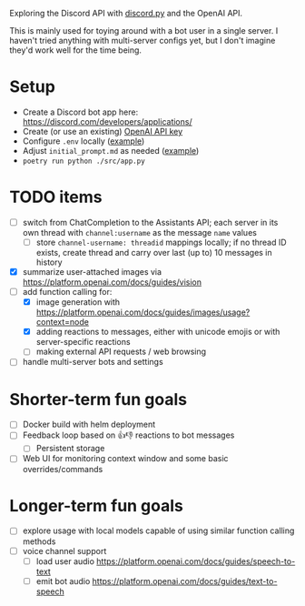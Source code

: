 Exploring the Discord API with [discord.py](https://discordpy.readthedocs.io/en/stable/intro.html) and the OpenAI API.

This is mainly used for toying around with a bot user in a single server. I haven't tried anything with multi-server configs yet, but I don't imagine they'd work well for the time being.

# Setup
- Create a Discord bot app here: https://discord.com/developers/applications/
- Create (or use an existing) [OpenAI API key](https://platform.openai.com/account/api-keys)
- Configure `.env` locally ([example](https://github.com/shouples/discordgpt/blob/main/.env.example))
- Adjust `initial_prompt.md` as needed ([example](https://github.com/shouples/discordgpt/blob/main/initial_prompt.md))
- `poetry run python ./src/app.py`

# TODO items
- [ ] switch from ChatCompletion to the Assistants API; each server in its own thread with `channel:username` as the message `name` values
  - [ ] store `channel-username: threadid` mappings locally; if no thread ID exists, create thread and carry over last (up to) 10 messages in history
- [X] summarize user-attached images via https://platform.openai.com/docs/guides/vision
- [ ] add function calling for:
  - [X] image generation with https://platform.openai.com/docs/guides/images/usage?context=node
  - [X] adding reactions to messages, either with unicode emojis or with server-specific reactions
  - [ ] making external API requests / web browsing
- [ ] handle multi-server bots and settings

# Shorter-term fun goals
- [ ] Docker build with helm deployment
- [ ] Feedback loop based on 👍👎 reactions to bot messages
  - [ ] Persistent storage
- [ ] Web UI for monitoring context window and some basic overrides/commands

# Longer-term fun goals
- [ ] explore usage with local models capable of using similar function calling methods
- [ ] voice channel support
  - [ ] load user audio https://platform.openai.com/docs/guides/speech-to-text
  - [ ] emit bot audio https://platform.openai.com/docs/guides/text-to-speech
